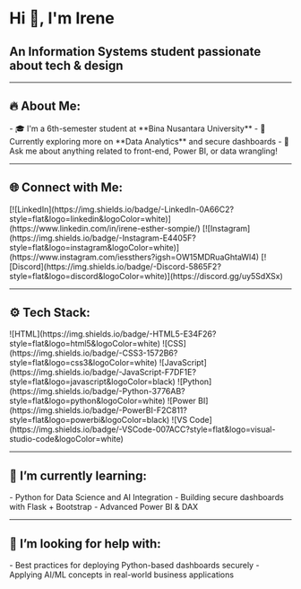 <h1>Hi 👋, I'm Irene</h1>
<h2>An Information Systems student passionate about tech & design</h3>

---

<h2> 🔥 About Me:</h2>
- 🎓 I'm a 6th-semester student at **Bina Nusantara University**
- 🎯 Currently exploring more on **Data Analytics** and secure dashboards
- 💬 Ask me about anything related to front-end, Power BI, or data wrangling!

---

<h2> 🌐 Connect with Me:</h2>
[![LinkedIn](https://img.shields.io/badge/-LinkedIn-0A66C2?style=flat&logo=linkedin&logoColor=white)](https://www.linkedin.com/in/irene-esther-sompie/)
[![Instagram](https://img.shields.io/badge/-Instagram-E4405F?style=flat&logo=instagram&logoColor=white)](https://www.instagram.com/iessthers?igsh=OW15MDRuaGhtaWl4)
[![Discord](https://img.shields.io/badge/-Discord-5865F2?style=flat&logo=discord&logoColor=white)](https://discord.gg/uy5SdXSx)

---

<h2> ⚙️ Tech Stack:</h2>
![HTML](https://img.shields.io/badge/-HTML5-E34F26?style=flat&logo=html5&logoColor=white)
![CSS](https://img.shields.io/badge/-CSS3-1572B6?style=flat&logo=css3&logoColor=white)
![JavaScript](https://img.shields.io/badge/-JavaScript-F7DF1E?style=flat&logo=javascript&logoColor=black)
![Python](https://img.shields.io/badge/-Python-3776AB?style=flat&logo=python&logoColor=white)
![Power BI](https://img.shields.io/badge/-PowerBI-F2C811?style=flat&logo=powerbi&logoColor=black)
![VS Code](https://img.shields.io/badge/-VSCode-007ACC?style=flat&logo=visual-studio-code&logoColor=white)

---

<h2> 🌱 I’m currently learning:</h2>
- Python for Data Science and AI Integration  
- Building secure dashboards with Flask + Bootstrap  
- Advanced Power BI & DAX  

---

<h2> 🤔 I’m looking for help with:</h2>
- Best practices for deploying Python-based dashboards securely  
- Applying AI/ML concepts in real-world business applications  
